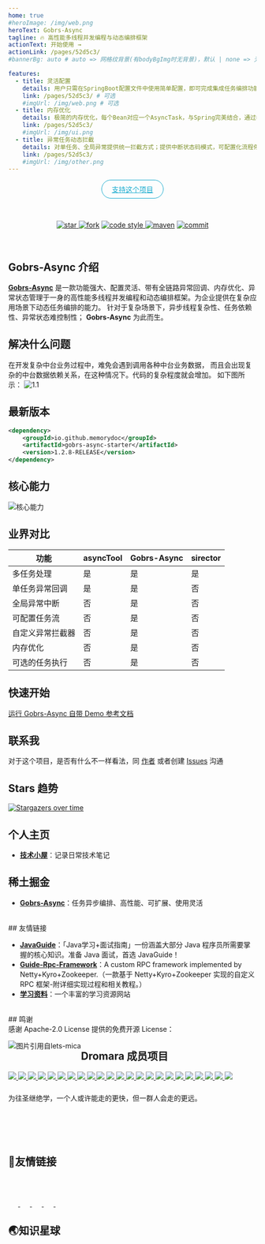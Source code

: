 ```yaml
---
home: true
#heroImage: /img/web.png
heroText: Gobrs-Async
tagline: 🔥 高性能多线程并发编程与动态编排框架
actionText: 开始使用 → 
actionLink: /pages/52d5c3/
#bannerBg: auto # auto => 网格纹背景(有bodyBgImg时无背景)，默认 | none => 无 | '大图地址' | background: 自定义背景样式       提示：如发现文本颜色不适应你的背景时可以到palette.styl修改$bannerTextColor变量

features: 
  - title: 灵活配置
    details: 用户只需在SpringBoot配置文件中使用简单配置，即可完成集成任务编排功能；配置简单灵活，使用高效方便。
    link: /pages/52d5c3/ # 可选
    #imgUrl: /img/web.png # 可选
  - title: 内存优化
    details: 极简的内存优化，每个Bean对应一个AsyncTask，与Spring完美结合，通过参数传递方式实现区分不同任务。
    link: /pages/52d5c3/
    #imgUrl: /img/ui.png
  - title: 异常任务动态拦截
    details: 对单任务、全局异常提供统一拦截方式；提供中断状态码模式，可配置化流程停顿。
    link: /pages/52d5c3/
    #imgUrl: /img/other.png
---
```


<p align="center">
   <a class="become-sponsor" href="/pages/1b12ed/">支持这个项目</a>
</p>

<br/>

<p align="center">

  <a href="https://github.com/Memorydoc/gobrs-async/stargazers" target="_blank">
    <img alt="star" src="https://img.shields.io/github/stars/acmenlt/dynamic-threadpool?style=for-the-badge" class="no-zoom">
  </a>
<a href="https://github.com/Memorydoc/gobrs-async" target="_blank">
<img alt="fork" src="https://img.shields.io/github/forks/acmenlt/dynamic-threadpool?style=for-the-badge" class="no-zoom"></a>
  <a href="https://www.apache.org/licenses/LICENSE-2.0" target="_blank">
    <img alt="code style" src="https://img.shields.io/badge/license-Apache%202-4EB1BA.svg?style=for-the-badge" class="no-zoom">
  </a>
<a href="https://search.maven.org/artifact/io.github.memorydoc/gobrs-async-starter" target="_blank">
<img alt="maven" src="https://img.shields.io/maven-central/v/cn.Gobrs-Async/Gobrs-Async-spring-boot-starter.svg?style=for-the-badge" class="no-zoom"></a>

<a href="https://github.com/Memorydoc/gobrs-async/commits" target="_blank">
<img alt="commit" src="https://img.shields.io/github/commit-activity/y/acmenlt/dynamic-threadpool?style=for-the-badge" class="no-zoom">
</a>

</p>

<style>
.become-sponsor{
  padding: 8px 20px;
  display: inline-block;
  color: #11a8cd;
  border-radius: 30px;
  box-sizing: border-box;
  border: 1px solid #11a8cd;
}
</style>

<br/>

## Gobrs-Async 介绍

[**Gobrs-Async**](https://github.com/Memorydoc/gobrs-async) 是一款功能强大、配置灵活、带有全链路异常回调、内存优化、异常状态管理于一身的高性能多线程并发编程和动态编排框架。为企业提供在复杂应用场景下动态任务编排的能力。
针对于复杂场景下，异步线程复杂性、任务依赖性、异常状态难控制性； **Gobrs-Async** 为此而生。


## 解决什么问题

在开发复杂中台业务过程中，难免会遇到调用各种中台业务数据， 而且会出现复杂的中台数据依赖关系，在这种情况下。代码的复杂程度就会增加。 如下图所示：
![1.1](https://kevin-cloud-dubbo.oss-cn-beijing.aliyuncs.com/oss/1141645973242_.pic.jpg)

## 最新版本
```xml 
<dependency>
    <groupId>io.github.memorydoc</groupId>
    <artifactId>gobrs-async-starter</artifactId>
    <version>1.2.8-RELEASE</version>
</dependency>

```

## 核心能力
![核心能力](https://kevin-cloud-dubbo.oss-cn-beijing.aliyuncs.com/gobrs-async/gobrs-hxnl.jpg)

## 业界对比

| 功能|  asyncTool   | Gobrs-Async  | sirector |
|----|  ----  | ----  | ---- |
| 多任务处理 | 是  | 是 | 是
|  单任务异常回调  | 是  | 是 | 否
| 全局异常中断 |否|是| 否
|可配置任务流|否|是| 否
|自定义异常拦截器|否|是| 否
|内存优化|否|是| 否
|可选的任务执行|否|是| 否


## 快速开始
<a href="/pages/793dcb">运行 Gobrs-Async 自带 Demo 参考文档</a>

## 联系我

对于这个项目，是否有什么不一样看法，同 <a href="/pages/dd137d">作者</a> 或者创建 [Issues](https://github.com/Memorydoc/gobrs-async/issues) 沟通

## Stars 趋势

[![Stargazers over time](https://starchart.cc/dromara/gobrs-async.svg)](https://starchart.cc/dromara/gobrs-async)


## 个人主页
- [**技术小屋**](https://docs.sizegang.cn/)：记录日常技术笔记

## 稀土掘金
- [**Gobrs-Async**](https://juejin.cn/column/7072238711534157838)：任务异步编排、高性能、可扩展、使用灵活
<br/>
## 友情链接
<br/>

- [**JavaGuide**](https://github.com/Snailclimb/JavaGuide)：「Java学习+面试指南」一份涵盖大部分 Java 程序员所需要掌握的核心知识。准备 Java 面试，首选 JavaGuide！
- [**Guide-Rpc-Framework**](https://github.com/Snailclimb/guide-rpc-framework)：A custom RPC framework implemented by Netty+Kyro+Zookeeper.（一款基于 Netty+Kyro+Zookeeper 实现的自定义 RPC 框架-附详细实现过程和相关教程。）
- [**学习资料**](https://learn.sizegang.cn)：一个丰富的学习资源网站
<br/>
## 鸣谢
<br/>
感谢 Apache-2.0 License 提供的免费开源 License：

<p>
    <img src="https://kevin-cloud-dubbo.oss-cn-beijing.aliyuncs.com/gobrs-async/gobrs-async-lence.jpg" alt="图片引用自lets-mica" style="float:left;">
</p>


<div>
    <div class="com-box-f s-width">
        <div class="s-fenge"></div>
        <h2 class="s-title">
            Dromara 成员项目
        </h2>
        <div class="com-box com-box-you">
            <a href="https://gitee.com/dromara/TLog" target="_blank">
                <img src="/img/tlog2.png" msg="一个轻量级的分布式日志标记追踪神器，10分钟即可接入，自动对日志打标签完成微服务的链路追踪">
            </a>
            <a href="https://hutool.cn/" target="_blank">
                <img src="/img/hutool.jpg" msg="🍬小而全的Java工具类库，使Java拥有函数式语言般的优雅，让Java语言也可以“甜甜的”。">
            </a>
            <a href="https://sa-token.dev33.cn/" target="_blank">
                <img src="/img/sa-token.png" msg="一个轻量级 java 权限认证框架，让鉴权变得简单、优雅！">
            </a>
            <a href="https://gitee.com/dromara/hmily" target="_blank">
                <img src="/img/hmily.png" msg="高性能一站式分布式事务解决方案。">
            </a>
            <a href="https://gitee.com/dromara/Raincat" target="_blank">
                <img src="/img/raincat.png" msg="强一致性分布式事务解决方案。">
            </a>
            <a href="https://gitee.com/dromara/myth" target="_blank">
                <img src="/img/myth.png" msg="可靠消息分布式事务解决方案。">
            </a>
            <a href="https://cubic.jiagoujishu.com/" target="_blank">
                <img src="/img/cubic.png" msg="一站式问题定位平台，以agent的方式无侵入接入应用，完整集成arthas功能模块，致力于应用级监控，帮助开发人员快速定位问题">
            </a>
            <a href="https://maxkey.top/" target="_blank">
                <img src="/img/maxkey.png" msg="业界领先的身份管理和认证产品">
            </a>
            <a href="http://forest.dtflyx.com/" target="_blank">
                <img src="/img/forest-logo.png" msg="Forest能够帮助您使用更简单的方式编写Java的HTTP客户端" nf>
            </a>
            <a href="https://jpom.io/" target="_blank">
                <img src="/img/jpom.png" msg="一款简而轻的低侵入式在线构建、自动部署、日常运维、项目监控软件">
            </a>
            <a href="https://su.usthe.com/" target="_blank">
                <img src="/img/sureness.png" msg="面向 REST API 的高性能认证鉴权框架">
            </a>
            <a href="https://easy-es.cn/" target="_blank">
                <img src="/img/easy-es2.png" msg="🚀傻瓜级ElasticSearch搜索引擎ORM框架">
            </a>
            <a href="https://gitee.com/dromara/northstar" target="_blank">
                <img src="/img/northstar_logo.png" msg="Northstar盈富量化交易平台">
            </a>
            <a href="https://hertzbeat.com/" target="_blank">
                <img src="/img/hertzbeat_brand.jpg" msg="易用友好的云监控系统">
            </a>
            <a href="https://plugins.sheng90.wang/fast-request/" target="_blank">
                <img src="/img/fast-request.png" msg="Idea 版 Postman，为简化调试API而生">
            </a>
            <a href="https://www.jeesuite.com/" target="_blank">
                <img src="/img/mendmix.png" msg="开源分布式云原生架构一站式解决方案">
            </a>
            <a href="https://www.x-easypdf.cn" target="_blank">
                <img src="/img/koalas-rpc2.png" msg="企业生产级百亿日PV高可用可拓展的RPC框架。">
            </a>
            <a href="https://async.sizegang.cn/" target="_blank">
                <img src="/img/gobrs-async.png" msg="🔥 配置极简功能强大的异步任务动态编排框架">
            </a>
            <a href="https://dynamictp.cn/" target="_blank">
                <img src="/img/dynamic-tp.png" msg="🔥🔥🔥 基于配置中心的轻量级动态可监控线程池">
            </a>
            <a href="https://www.x-easypdf.cn" target="_blank">
                <img src="/img/x-easypdf.png" msg="一个用搭积木的方式构建pdf的框架（基于pdfbox）">
            </a>
            <a href="http://dromara.gitee.io/image-combiner" target="_blank">
                <img src="/img/image-combiner.png" msg="一个专门用于图片合成的工具，没有很复杂的功能，简单实用，却不失强大">
            </a>
            <a href="https://www.herodotus.cn/" target="_blank">
				<img src="/img/dante-cloud2.png" msg="Dante-Cloud 是一款企业级微服务架构和服务能力开发平台。">
            </a>
            <a href="https://dromara.org/zh/projects/" target="_blank">
                <img src="/img/dromara.png" msg="让每一位开源爱好者，体会到开源的快乐。">
            </a>
        </div>
        <div style="height: 10px; clear: both;"></div>
        <p>
            为往圣继绝学，一个人或许能走的更快，但一群人会走的更远。
        </p>
    </div>
    <div style="height: 60px;"></div>
</div>


## 🧲友情链接
<span style="width: 150px;flex:1;text-align: left">
    <a href="https://gitee.com" target="_blank">
        <img :src="$withBase('/img/link/gitee-logo.png')" class="no-zoom" style="height:40px;max-width:150px;margin: 10px;">
    </a>
</span>
<span style="width: 150px;text-align: left">
    <a href="https://www.oschina.net" target="_blank">
        <img :src="$withBase('/img/link/oschina-logo.png')" class="no-zoom" style="height:40px;max-width:150px;margin: 10px;">
    </a>
</span>
<span style="width: 150px;text-align: left">
    <a href="http://www.layui-vue.com/zh-CN/index" target="_blank">
        <img :src="$withBase('/img/link/layui-vue.png')" class="no-zoom" style="height:40px;max-width:150px;margin: 10px;">
    </a>
</span>
<span style="width: 150px;text-align: left">
    <a href="http://www.pearadmin.com/" target="_blank">
        <img :src="$withBase('/img/link/pearAdmin-logo.png')" class="no-zoom" style="height:40px;max-width:150px;margin: 10px;">
    </a>
</span>
<span style="width: 150px;text-align: left">
    <a href="https://gitee.com/dotnetchina" target="_blank">
        <img :src="$withBase('/img/link/dotnet-china-logo.png')" class="no-zoom" style="height:40px;max-width:150px;margin: 10px;">
    </a>
</span>


## 🌏知识星球

<img :src="$withBase('/img/zhishixingqiu.jpg')" style="zoom: 50%" class="no-zoom">


<link rel="stylesheet" href="/css/index.css">
